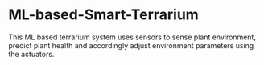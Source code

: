 # ML-based-Smart-Terrarium
This ML based terrarium system uses sensors to sense plant environment, predict plant health and accordingly adjust environment parameters using the actuators.
